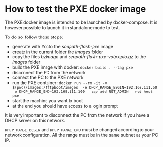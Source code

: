 <!--
Copyright (C) 2021, RTE (http://www.rte-france.com
SPDX-License-Identifier: CC-BY-4.0
-->

# How to test the PXE docker image

The PXE docker image is intended to be launched by docker-compose. It is
however possible to launch it in standalone mode to test.

To do so, follow these steps:
* generate with Yocto the *seapath-flash-pxe* image
* create in the current folder the *images* folder
* copy the files *bzImage* and *seapath-flash-pxe-votp.cpio.gz* to the *images* folder
* build the PXE image with docker: `docker build . --tag pxe`
* disconnect the PC from the network
* connect the PC to the PXE network
* run the PXE container:
  `docker run --rm -it -v $(pwd)/images:/tftpboot/images 
  -e DHCP_RANGE_BEGIN=192.168.111.50 -e DHCP_RANGE_END=192.168.111.100 --cap-add
  NET_ADMIN --net host pxe`
* start the machine you want to boot
* at the end you should have access to a login prompt

It is very important to disconnect the PC from the network if you have a DHCP
server on this network.

`DHCP_RANGE_BEGIN` and `DHCP_RANGE_END` must be changed according to your
network configuration. All the range must be in the same subnet as your PC IP.
